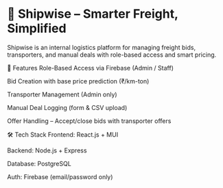 # 🚛 Shipwise – Smarter Freight, Simplified
Shipwise is an internal logistics platform for managing freight bids, transporters, and manual deals with role-based access and smart pricing.

🔧 Features
Role-Based Access via Firebase (Admin / Staff)

Bid Creation with base price prediction (₹/km-ton)

Transporter Management (Admin only)

Manual Deal Logging (form & CSV upload)

Offer Handling – Accept/close bids with transporter offers

🛠 Tech Stack
Frontend: React.js + MUI

Backend: Node.js + Express

Database: PostgreSQL

Auth: Firebase (email/password only)
